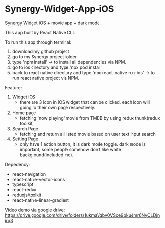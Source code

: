 # Synergy-Widget-App-iOS

Synergy Widget iOS + movie app + dark mode

This app built by React Native CLI.

To run this app through terminal:

1. download my github project
2. go to my Synergy project folder
3. type 'npm install' -> to install all dependencies via NPM.
4. go to ios directory and type 'npx pod install'
5. back to react native directory and type 'npx react-native run-ios' -> to run react native project via NPM.

Feature:
1. Widget iOS
   - there are 3 icon in iOS widget that can be clicked. each icon will going to their own page respectively.
2. Home page
   - fetching 'now playing' movie from TMDB by using redux thunk(redux toolkit)
3. Search Page
   - fetching and return all listed movie based on user text input search
4. Setting Page
   - only have 1 action button, it is dark mode toggle. dark mode is important, some people somehow don't like white background(included me).
 
Depedency:
 - react-navigation
 - react-native-vector-icons
 - typescript
 - react-redux
 - reduxjs/toolkit
 - react-native-linear-gradient

Video demo via google drive:
https://drive.google.com/drive/folders/1ukmaVqbv0VSce9bkudmr6NyCLDjnirq3
